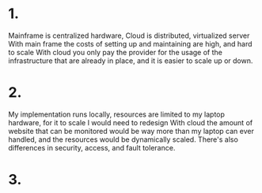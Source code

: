 # 1.
Mainframe is centralized hardware, Cloud is distributed, virtualized server
With main frame the costs of setting up and maintaining are high, and hard to scale
With cloud you only pay the provider for the usage of the infrastructure that are already in place,
and it is easier to scale up or down.
# 2.
My implementation runs locally, resources are limited to my laptop hardware, for it to scale I would need to redesign
With cloud the amount of website that can be monitored would be way more than my laptop can ever handled, and the resources
would be dynamically scaled.
There's also differences in security, access, and fault tolerance.
# 3.



